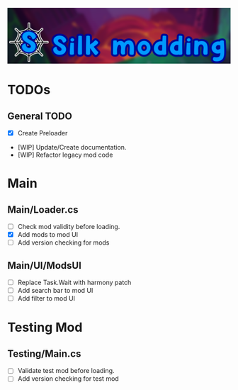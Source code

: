 [![Logo](./assets/banner.png)](https://silkmodding.com)

# TODOs

## General TODO

- [x] Create Preloader
- [WIP] Update/Create documentation.
- [WIP] Refactor legacy mod code

# Main

## Main/Loader.cs

- [ ] Check mod validity before loading.
- [x] Add mods to mod UI
- [ ] Add version checking for mods

## Main/UI/ModsUI

- [ ] Replace Task.Wait with harmony patch
- [ ] Add search bar to mod UI
- [ ] Add filter to mod UI

# Testing Mod

## Testing/Main.cs

- [ ] Validate test mod before loading.
- [ ] Add version checking for test mod
